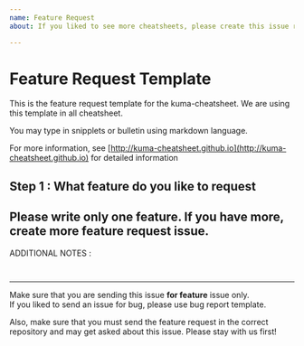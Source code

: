 ```yaml
---
name: Feature Request
about: If you liked to see more cheatsheets, please create this issue report.

---
```


# Feature Request Template
This is the feature request template for the kuma-cheatsheet. We are using this template in all cheatsheet.

You may type in snipplets or bulletin using markdown language.

For more information, see [http://kuma-cheatsheet.github.io](http://kuma-cheatsheet.github.io) for detailed information

## Step 1 : What feature do you like to request
Please write **only one** feature. If you have more, create more feature request issue. 
- 

ADDITIONAL NOTES :
```


```

---
Make sure that you are sending this issue **for feature** issue only.<br>
If you liked to send an issue for bug, please use bug report template.

Also, make sure that you must send the feature request in the correct repository and may get asked about this issue. Please stay with us first!